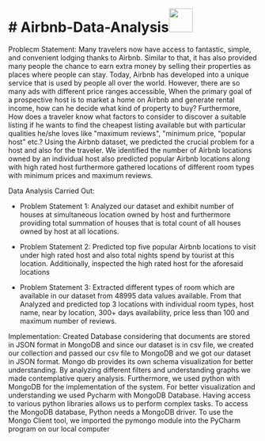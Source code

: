 <h1># Airbnb-Data-Analysis<img src="https://media.giphy.com/media/r3J4ibKEk5MafUxFue/giphy.gif" width="48" /></h1>

Problecm Statement:
Many travelers now have access to fantastic, simple, and convenient lodging thanks to Airbnb. Similar to that, it has also provided many people the 
chance to earn extra money by selling their properties as places where people can stay. Today, Airbnb has developed into a unique service that is used by 
people all over the world. However, there are so many ads with different price ranges accessible, When the primary goal of a 
prospective host is to market a home on Airbnb and generate rental income, how can he decide what kind of property to buy? Furthermore, How does a traveler know what factors to 
consider to discover a suitable listing if he wants to find the cheapest listing available but with particular qualities he/she 
loves like "maximum reviews", "minimum price, “popular host" etc.? Using the Airbnb dataset, we predicted the crucial 
problem for a host and also for the traveler. We identified the number of Airbnb locations owned by an individual host also 
predicted popular Airbnb locations along with high rated host furthermore gathered locations of different room types with minimum prices and maximum reviews.


Data Analysis Carried Out:
* Problem Statement 1: Analyzed our dataset and exhibit number 
  of houses at simultaneous location owned by host and 
  furthermore providing total summation of houses that is total 
  count of all houses owned by host at all locations.

* Problem Statement 2: Predicted top five popular Airbnb 
  locations to visit under high rated host and also total nights 
  spend by tourist at this location. Additionally, inspected the 
  high rated host for the aforesaid locations

* Problem Statement 3: Extracted different types of room which 
  are available in our dataset from 48995 data values available. 
  From that Analyzed and predicted top 3 locations with 
  individual room types, host name, near by location, 300+ days 
  availability, price less than 100 and maximum number of reviews.
  
Implementation:
Created Database considering that documents are stored in JSON format in MongoDB and since our dataset is in csv file, we created our collection and 
passed our csv file to MongoDB and we got our dataset in JSON format. Mongo db provides its own schema visualization for better understanding. 
By analyzing different filters and understanding graphs we made contemplative query analysis. Furthermore, we used 
python with MongoDB for the implementation of the system. For better visualization and understanding we used Pycharm with MongoDB Database.
Having access to various python libraries allows us to perform complex tasks. To access the MongoDB database, Python needs a MongoDB driver.
To use the Mongo Client tool, we imported the pymongo module into the PyCharm program on our local computer
